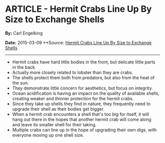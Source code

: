 # ARTICLE - Hermit Crabs Line Up By Size to Exchange Shells

**By:** Carl Engelking

**Date:** 2015-03-09
**Source: [Hermit Crabs Line Up By Size to Exchange Shells](https://www.discovermagazine.com/planet-earth/hermit-crabs-line-up-by-size-to-exchange-shells)

---

* Hermit crabs have hard little bodies in the front, but delicate little parts in the back.
* Actually more closely related to lobster than they are crabs.
* The shells protect them both from predators, but also from the heat of the sun.
* They demonstrate little concern for aesthetics, but focus on integrity.
* Ocean acidification is having an impact on the quality of available shells, creating weaker and thinner protection for the hermit crabs.
* Since they take up shells they find in nature, they frequently need to upgrade their shell as their bodies get bigger.
* When a hermit crab encounters a shell that's too big for itself, it will hang out there in the hopes that another hermit crab will come along and leave its smaller shell for their taking.
* Multiple crabs can line up in the hope of upgrading their own digs, with everyone moving up one shell size.